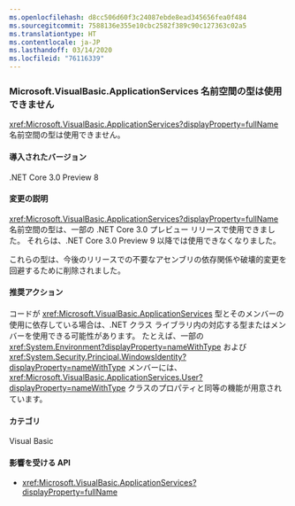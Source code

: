 ```yaml
---
ms.openlocfilehash: d8cc506d60f3c24087ebde8ead345656fea0f484
ms.sourcegitcommit: 7588136e355e10cbc2582f389c90c127363c02a5
ms.translationtype: HT
ms.contentlocale: ja-JP
ms.lasthandoff: 03/14/2020
ms.locfileid: "76116339"
---
```

### <a name="types-in-microsoftvisualbasicapplicationservices-namespace-not-available"></a>Microsoft.VisualBasic.ApplicationServices 名前空間の型は使用できません

<xref:Microsoft.VisualBasic.ApplicationServices?displayProperty=fullName> 名前空間の型は使用できません。

#### <a name="version-introduced"></a>導入されたバージョン

.NET Core 3.0 Preview 8

#### <a name="change-description"></a>変更の説明

<xref:Microsoft.VisualBasic.ApplicationServices?displayProperty=fullName> 名前空間の型は、一部の .NET Core 3.0 プレビュー リリースで使用できました。 それらは、.NET Core 3.0 Preview 9 以降では使用できなくなりました。

これらの型は、今後のリリースでの不要なアセンブリの依存関係や破壊的変更を回避するために削除されました。

#### <a name="recommended-action"></a>推奨アクション

コードが <xref:Microsoft.VisualBasic.ApplicationServices> 型とそのメンバーの使用に依存している場合は、.NET クラス ライブラリ内の対応する型またはメンバーを使用できる可能性があります。 たとえば、一部の <xref:System.Environment?displayProperty=nameWithType> および <xref:System.Security.Principal.WindowsIdentity?displayProperty=nameWithType> メンバーには、<xref:Microsoft.VisualBasic.ApplicationServices.User?displayProperty=nameWithType> クラスのプロパティと同等の機能が用意されています。

#### <a name="category"></a>カテゴリ

Visual Basic

#### <a name="affected-apis"></a>影響を受ける API

- <xref:Microsoft.VisualBasic.ApplicationServices?displayProperty=fullName>

<!--

### Affected APIs

- `N:Microsoft.VisualBasic.ApplicationServices`

-->
